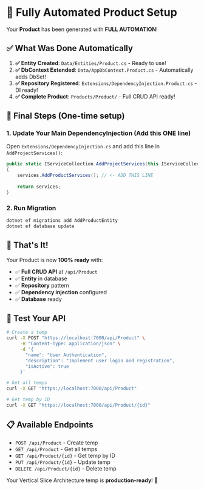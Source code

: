 # 🚀 Fully Automated Product Setup

Your **Product** has been generated with **FULL AUTOMATION**! 

## ✅ What Was Done Automatically

1. **✅ Entity Created**: `Data/Entities/Product.cs` - Ready to use!
2. **✅ DbContext Extended**: `Data/AppDbContext.Product.cs` - Automatically adds DbSet!
3. **✅ Repository Registered**: `Extensions/DependencyInjection.Product.cs` - DI ready!
4. **✅ Complete Product**: `Products/Product/` - Full CRUD API ready!

## 🔧 Final Steps (One-time setup)

### 1. Update Your Main DependencyInjection (Add this ONE line)

Open `Extensions/DependencyInjection.cs` and add this line in `AddProjectServices()`:

```csharp
public static IServiceCollection AddProjectServices(this IServiceCollection services)
{
    services.AddProductServices(); // <- ADD THIS LINE
    
    return services;
}
```

### 2. Run Migration

```bash
dotnet ef migrations add AddProductEntity
dotnet ef database update
```

## 🎉 That's It!

Your Product is now **100% ready** with:

- ✅ **Full CRUD API** at `/api/Product`
- ✅ **Entity** in database  
- ✅ **Repository** pattern
- ✅ **Dependency injection** configured
- ✅ **Database** ready

## 🧪 Test Your API

```bash
# Create a temp
curl -X POST "https://localhost:7000/api/Product" \
     -H "Content-Type: application/json" \
     -d '{
       "name": "User Authentication",
       "description": "Implement user login and registration",
       "isActive": true
     }'

# Get all temps
curl -X GET "https://localhost:7000/api/Product"

# Get temp by ID
curl -X GET "https://localhost:7000/api/Product/{id}"
```

## 📋 Available Endpoints

- `POST /api/Product` - Create temp
- `GET /api/Product` - Get all temps
- `GET /api/Product/{id}` - Get temp by ID  
- `PUT /api/Product/{id}` - Update temp
- `DELETE /api/Product/{id}` - Delete temp

Your Vertical Slice Architecture temp is **production-ready**! 🚀